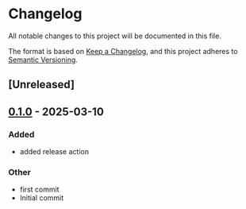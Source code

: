 # Changelog

All notable changes to this project will be documented in this file.

The format is based on [Keep a Changelog](https://keepachangelog.com/en/1.0.0/),
and this project adheres to [Semantic Versioning](https://semver.org/spec/v2.0.0.html).

## [Unreleased]

## [0.1.0](https://github.com/cdc-as81/test123/releases/tag/v0.1.0) - 2025-03-10

### Added

- added release action

### Other

- first commit
- Initial commit
